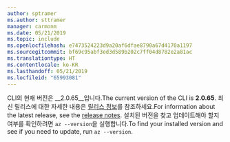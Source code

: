 ```yaml
---
author: sptramer
ms.author: sttramer
manager: carmonm
ms.date: 05/21/2019
ms.topic: include
ms.openlocfilehash: e7473524223d9a20af6dfae8790a67d4170a1197
ms.sourcegitcommit: bf69c95abf3ed3d589b202c7ff04d8782e2a81ac
ms.translationtype: HT
ms.contentlocale: ko-KR
ms.lasthandoff: 05/21/2019
ms.locfileid: "65993081"
---
```

<span data-ttu-id="bf003-101">CLI의 현재 버전은 __2.0.65__입니다.</span><span class="sxs-lookup"><span data-stu-id="bf003-101">The current version of the CLI is __2.0.65__.</span></span> <span data-ttu-id="bf003-102">최신 릴리스에 대한 자세한 내용은 [릴리스 정보](../release-notes-azure-cli.md)를 참조하세요.</span><span class="sxs-lookup"><span data-stu-id="bf003-102">For information about the latest release, see the [release notes](../release-notes-azure-cli.md).</span></span> <span data-ttu-id="bf003-103">설치된 버전을 찾고 업데이트해야 할지 여부를 확인하려면 `az --version`을 실행합니다.</span><span class="sxs-lookup"><span data-stu-id="bf003-103">To find your installed version and see if you need to update, run `az --version`.</span></span>
